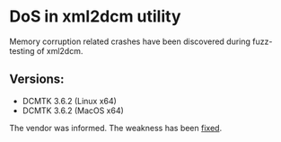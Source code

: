 # DoS in xml2dcm utility

Memory corruption related crashes have been discovered during fuzz-testing of xml2dcm.

## Versions:
* DCMTK 3.6.2 (Linux x64)
* DCMTK 3.6.2 (MacOS x64)

The vendor was informed. The weakness has been [fixed](https://support.dcmtk.org/redmine/issues/896).
